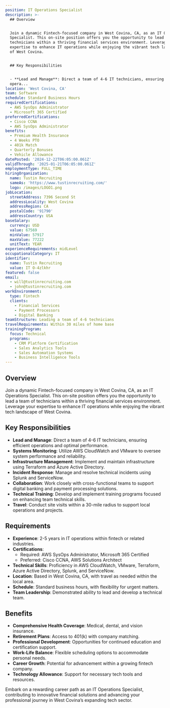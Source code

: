 ```yaml
---
position: IT Operations Specialist
description: >-
  ## Overview


  Join a dynamic Fintech-focused company in West Covina, CA, as an IT Operations
  Specialist. This on-site position offers you the opportunity to lead a team of
  technicians within a thriving financial services environment. Leverage your
  expertise to enhance IT operations while enjoying the vibrant tech landscape
  of West Covina.


  ## Key Responsibilities


  - **Lead and Manage**: Direct a team of 4-6 IT technicians, ensuring efficient
  opera...
location: 'West Covina, CA'
team: Software
schedule: Standard Business Hours
requiredCertifications:
  - AWS SysOps Administrator
  - Microsoft 365 Certified
preferredCertifications:
  - Cisco CCNA
  - AWS SysOps Administrator
benefits:
  - Premium Health Insurance
  - 4 Weeks PTO
  - 401k Match
  - Quarterly Bonuses
  - Vehicle Allowance
datePosted: '2024-12-22T06:05:00.061Z'
validThrough: '2025-01-21T06:05:00.061Z'
employmentType: FULL_TIME
hiringOrganization:
  name: Tustin Recruiting
  sameAs: 'https://www.tustinrecruiting.com/'
  logo: /images/LOGO1.png
jobLocation:
  streetAddress: 7396 Second St
  addressLocality: West Covina
  addressRegion: CA
  postalCode: '91790'
  addressCountry: USA
baseSalary:
  currency: USD
  value: 67569
  minValue: 57917
  maxValue: 77222
  unitText: YEAR
experienceRequirements: midLevel
occupationalCategory: IT
identifier:
  name: Tustin Recruiting
  value: IT O-4zlkhr
featured: false
email:
  - will@tustinrecruiting.com
  - john@tustinrecruiting.com
workEnvironment:
  type: Fintech
  clients:
    - Financial Services
    - Payment Processors
    - Digital Banking
teamStructure: Leading a team of 4-6 technicians
travelRequirements: Within 30 miles of home base
trainingProgram:
  focus: Technical
  programs:
    - CRM Platform Certification
    - Sales Analytics Tools
    - Sales Automation Systems
    - Business Intelligence Tools
---
```




## Overview

Join a dynamic Fintech-focused company in West Covina, CA, as an IT Operations Specialist. This on-site position offers you the opportunity to lead a team of technicians within a thriving financial services environment. Leverage your expertise to enhance IT operations while enjoying the vibrant tech landscape of West Covina.

## Key Responsibilities

- **Lead and Manage**: Direct a team of 4-6 IT technicians, ensuring efficient operations and optimal performance.
- **Systems Monitoring**: Utilize AWS CloudWatch and VMware to oversee system performance and reliability.
- **Infrastructure Management**: Implement and maintain infrastructure using Terraform and Azure Active Directory.
- **Incident Response**: Manage and resolve technical incidents using Splunk and ServiceNow.
- **Collaboration**: Work closely with cross-functional teams to support digital banking and payment processing solutions.
- **Technical Training**: Develop and implement training programs focused on enhancing team technical skills.
- **Travel**: Conduct site visits within a 30-mile radius to support local operations and projects.

## Requirements

- **Experience**: 2-5 years in IT operations within fintech or related industries.
- **Certifications**:
  - Required: AWS SysOps Administrator, Microsoft 365 Certified
  - Preferred: Cisco CCNA, AWS Solutions Architect
- **Technical Skills**: Proficiency in AWS CloudWatch, VMware, Terraform, Azure Active Directory, Splunk, and ServiceNow.
- **Location**: Based in West Covina, CA, with travel as needed within the local area.
- **Schedule**: Standard business hours, with flexibility for urgent matters.
- **Team Leadership**: Demonstrated ability to lead and develop a technical team.

## Benefits

- **Comprehensive Health Coverage**: Medical, dental, and vision insurance.
- **Retirement Plans**: Access to 401(k) with company matching.
- **Professional Development**: Opportunities for continued education and certification support.
- **Work-Life Balance**: Flexible scheduling options to accommodate personal needs.
- **Career Growth**: Potential for advancement within a growing fintech company.
- **Technology Allowance**: Support for necessary tech tools and resources.

Embark on a rewarding career path as an IT Operations Specialist, contributing to innovative financial solutions and advancing your professional journey in West Covina’s expanding tech sector.
